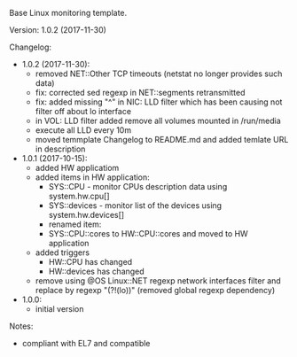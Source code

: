 Base Linux monitoring template.

Version: 1.0.2 (2017-11-30)

Changelog:
- 1.0.2 (2017-11-30):
  - removed NET::Other TCP timeouts (netstat no longer provides such data)
  - fix: corrected sed regexp in NET::segments retransmitted
  - fix: added missing "^" in NIC: LLD filter which has been causing not filter off about lo interface
  - in VOL: LLD filter added remove all volumes mounted in /run/media
  - execute all LLD every 10m
  - moved temmplate Changelog to README.md and added temlate URL in description
- 1.0.1 (2017-10-15):
  - added HW applicatiom
  - added items in HW application:
    - SYS::CPU - monitor CPUs description data using system.hw.cpu[]
    - SYS::devices - monitor list of the devices using system.hw.devices[]
    - renamed item:
    - SYS::CPU::cores to HW::CPU::cores and moved to HW application
  - added triggers 
    - HW::CPU has changed
    - HW::devices has changed
  - remove using @OS Linux::NET regexp network interfaces filter and replace by regexp "(?!(lo))" (removed global regexp dependency)
- 1.0.0:
  - initial version

Notes:
- compliant with EL7 and compatible
